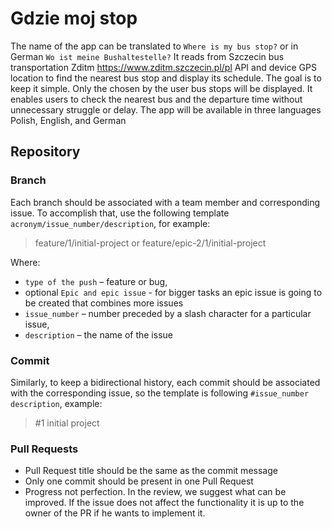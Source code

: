 # Gdzie moj stop

The name of the app can be translated to `Where is my bus stop?` or in German `Wo ist meine Bushaltestelle?` 
It reads from Szczecin bus transportation Zditm <https://www.zditm.szczecin.pl/pl> API and device GPS location to find the nearest bus stop and display its schedule.
The goal is to keep it simple. Only the chosen by the user bus stops will be displayed. It enables users to check the nearest bus and the departure time without unnecessary struggle or delay.
The app will be available in three languages Polish, English, and German

## Repository

### Branch

Each branch should be associated with a team member and corresponding issue.
To accomplish that, use the following template `acronym/issue_number/description`, for example:
> feature/1/initial-project  or feature/epic-2/1/initial-project

Where:

- `type of the push` – feature or bug,
- optional `Epic and epic issue` - for bigger tasks an epic issue is going to be created that combines more issues
- `issue_number` – number preceded by a slash character for a particular issue,
- `description` – the name of the issue

### Commit

Similarly, to keep a bidirectional history, each commit should be associated with the corresponding issue,
so the template is following `#issue_number description`, example:
> #1 initial project

### Pull Requests

- Pull Request title should be the same as the commit message
- Only one commit should be present in one Pull Request
- Progress not perfection. In the review, we suggest what can be improved. If the issue does not affect the functionality it is up to the owner of the PR if he wants to implement it.
